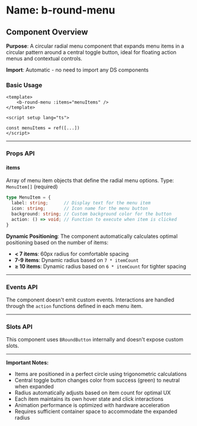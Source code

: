 # Name: b-round-menu
## Component Overview

**Purpose**: A circular radial menu component that expands menu items in a circular pattern around a central toggle button, ideal for floating action menus and contextual controls.

**Import**: Automatic - no need to import any DS components

### Basic Usage

```vue
<template>
    <b-round-menu :items="menuItems" />
</template>

<script setup lang="ts">

const menuItems = ref([...])
</script>
```

---

### Props API

#### items
Array of menu item objects that define the radial menu options. Type: `MenuItem[]` (required)

```typescript
type MenuItem = {
  label: string;      // Display text for the menu item
  icon: string;       // Icon name for the menu button
  background: string; // Custom background color for the button
  action: () => void; // Function to execute when item is clicked
}
```

**Dynamic Positioning**: The component automatically calculates optimal positioning based on the number of items:
- **< 7 items**: 60px radius for comfortable spacing
- **7-9 items**: Dynamic radius based on `7 * itemCount`
- **≥ 10 items**: Dynamic radius based on `6 * itemCount` for tighter spacing

---

### Events API

The component doesn't emit custom events. Interactions are handled through the `action` functions defined in each menu item.

---

### Slots API

This component uses `BRoundButton` internally and doesn't expose custom slots.

---

**Important Notes:**
- Items are positioned in a perfect circle using trigonometric calculations
- Central toggle button changes color from success (green) to neutral when expanded
- Radius automatically adjusts based on item count for optimal UX
- Each item maintains its own hover state and click interactions
- Animation performance is optimized with hardware acceleration
- Requires sufficient container space to accommodate the expanded radius